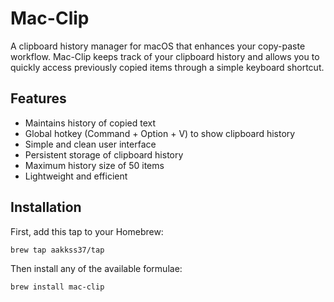 # Mac-Clip

A clipboard history manager for macOS that enhances your copy-paste workflow. Mac-Clip keeps track of your clipboard history and allows you to quickly access previously copied items through a simple keyboard shortcut.

## Features

- Maintains history of copied text
- Global hotkey (Command + Option + V) to show clipboard history
- Simple and clean user interface
- Persistent storage of clipboard history
- Maximum history size of 50 items
- Lightweight and efficient

## Installation

First, add this tap to your Homebrew:

```bash
brew tap aakkss37/tap
```

Then install any of the available formulae:

```bash
brew install mac-clip
```
